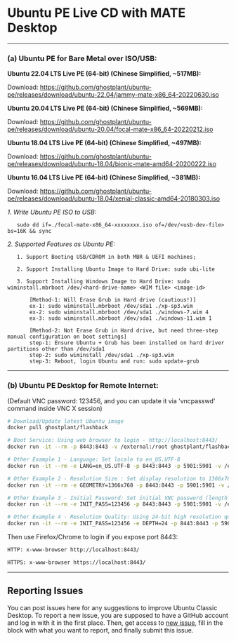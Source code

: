 # Ubuntu PE Live CD with MATE Desktop

------------------------------------------

### (a) Ubuntu PE for Bare Metal over ISO/USB:

**Ubuntu 22.04 LTS Live PE (64-bit) (Chinese Simplified, ~517MB):**

Download: https://github.com/ghostplant/ubuntu-pe/releases/download/ubuntu-22.04/jammy-mate-x86_64-20220630.iso

**Ubuntu 20.04 LTS Live PE (64-bit) (Chinese Simplified, ~569MB):**

Download: https://github.com/ghostplant/ubuntu-pe/releases/download/ubuntu-20.04/focal-mate-x86_64-20220212.iso

**Ubuntu 18.04 LTS Live PE (64-bit) (Chinese Simplified, ~497MB):**

Download: https://github.com/ghostplant/ubuntu-pe/releases/download/ubuntu-18.04/bionic-mate-amd64-20200222.iso

**Ubuntu 16.04 LTS Live PE (64-bit) (Chinese Simplified, ~381MB):**

Download: https://github.com/ghostplant/ubuntu-pe/releases/download/ubuntu-18.04/xenial-classic-amd64-20180303.iso

   *1. Write Ubuntu PE ISO to USB:*

       sudo dd if=./focal-mate-x86_64-xxxxxxxx.iso of=/dev/<usb-dev-file> bs=16K && sync

   *2. Supported Features as Ubuntu PE:*
   
       1. Support Booting USB/CDROM in both MBR & UEFI machines;

       2. Support Installing Ubuntu Image to Hard Drive: sudo ubi-lite

       3. Support Installing Windows Image to Hard Drive: sudo wiminstall.mbrboot /dev/<hard-drive-name> <WIM file> <image-id>

           [Method-1: Will Erase Grub in Hard drive (cautious!)]
           ex-1: sudo wiminstall.mbrboot /dev/sda1 ./xp-sp3.wim
           ex-2: sudo wiminstall.mbrboot /dev/sda1 ./windows-7.wim 4
           ex-3: sudo wiminstall.mbrboot /dev/sda1 ./windows-11.wim 1

           [Method-2: Not Erase Grub in Hard drive, but need three-step manual configuration on boot settings]
           step-1: Ensure Ubuntu + Grub has been installed on hard driver partitions other than /dev/sda1
           step-2: sudo wiminstall /dev/sda1 ./xp-sp3.wim
           step-3: Reboot, login Ubuntu and run: sudo update-grub

------------------------------------------


### (b) Ubuntu PE Desktop for Remote Internet:
(Default VNC password: 123456, and you can update it via 'vncpasswd' command inside VNC X session)

```sh
# Download/Update latest Ubuntu image
docker pull ghostplant/flashback

# Boot Service: Using web browser to login - http://localhost:8443/
docker run -it --rm -p 8443:8443 -v /external:/root ghostplant/flashback

# Other Example 1 - Language: Set locale to en_US.UTF-8
docker run -it --rm -e LANG=en_US.UTF-8 -p 8443:8443 -p 5901:5901 -v /external:/root ghostplant/flashback

# Other Example 2 - Resolution Size : Set display resolution to 1366x768
docker run -it --rm -e GEOMETRY=1366x768 -p 8443:8443 -p 5901:5901 -v /external:/root ghostplant/flashback

# Other Example 3 - Initial Password: Set initial VNC password (length of password must be between 6 to 8).
docker run -it --rm -e INIT_PASS=123456 -p 8443:8443 -p 5901:5901 -v /external:/root ghostplant/flashback

# Other Example 4 - Resolution Quality: Using 24-bit high resolution quality (Only recommended in high-bandwidth network)
docker run -it --rm -e INIT_PASS=123456 -e DEPTH=24 -p 8443:8443 -p 5901:5901 -v /external:/root ghostplant/flashback
```

Then use Firefox/Chrome to login if you expose port 8443:

```sh
HTTP: x-www-browser http://localhost:8443/

HTTPS: x-www-browser https://localhost:8443/
```

------------------------------------------

## Reporting Issues

You can post issues here for any suggestions to improve Ubuntu Classic Desktop. To report a new issue, you are supposed to have a GitHub account and log in with it in the first place. Then, get access to [new issue](https://github.com/ghostplant/ubuntu-classic/issues/new), fill in the block with what you want to report, and finally submit this issue.
